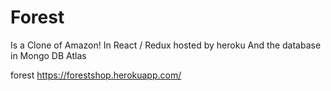 # Forest

Is a Clone of Amazon! 
In React / Redux
hosted by heroku
And the database in Mongo DB Atlas

forest
https://forestshop.herokuapp.com/
